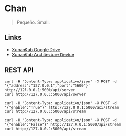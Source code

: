 # Chan

> Pequeño. Small.

## Links

- [XunanKab Google Drive](https://drive.google.com/drive/folders/10E7w4uWseHjPriCD1uFH_HESddpgBeF2?usp=sharing)
- [XunanKab Architecture Device](https://docs.google.com/document/d/1KC5pMvnQGR6Q5Isv04f09mMQqSTflUg_0u5NQQDns00/edit?usp=sharing)

## REST API

```
curl -H "Content-Type: application/json" -X POST -d '{"address":"127.0.0.1","port":"5600"}' http://127.0.0.1:5000/api/server
curl http://127.0.0.1:5000/api/server

curl -H "Content-Type: application/json" -X POST -d '{"enable":"True"}' http://127.0.0.1:5000/api/stream
curl http://127.0.0.1:5000/api/stream

curl -H "Content-Type: application/json" -X POST -d '{"enable":"False"}' http://127.0.0.1:5000/api/stream
curl http://127.0.0.1:5000/api/stream
```
